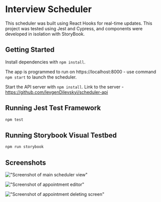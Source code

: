 # Interview Scheduler

This scheduler was built using React Hooks for real-time updates. This project was tested using Jest and Cypress, and components were developed in isolation with StoryBook.

## Getting Started

Install dependencies with `npm install`.

The app is programmed to run on https://localhost:8000 - use command `npm start` to launch the scheduler.

Start the API server with `npm install`. Link to the server - https://github.com/IevgenDilevskyi/scheduler-api

## Running Jest Test Framework

```sh
npm test
```


## Running Storybook Visual Testbed

```sh
npm run storybook
```
## Screenshots

!["Screenshot of main scheduler view"](https://raw.githubusercontent.com/stevencschoi/scheduler/master/docs/scheduler-no-spots-remaining.png)

!["Screenshot of appointment editor"](https://raw.githubusercontent.com/stevencschoi/scheduler/master/docs/scheduler-edit-appointment.png)

!["Screenshot of appointment deleting screen"](https://raw.githubusercontent.com/stevencschoi/scheduler/master/docs/scheduler-delete-appointment.png)
